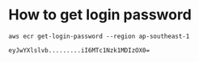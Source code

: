 # How to get login password

```
aws ecr get-login-password --region ap-southeast-1
```
```
eyJwYXlslvb.........iI6MTc1Nzk1MDIzOX0=
```
